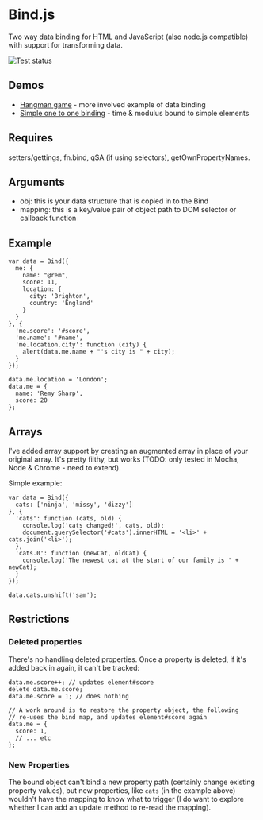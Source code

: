 # Bind.js

Two way data binding for HTML and JavaScript (also node.js compatible) with support for transforming data.

[![Test status](https://api.travis-ci.org/remy/bind.png?branch=master)](https://travis-ci.org/remy/bind)

## Demos

- [Hangman game](http://jsbin.com/oZOvIJ/5/edit?js,output) - more involved example of data binding
- [Simple one to one binding](http://jsbin.com/xavej/1/edit?js,output) - time & modulus bound to simple elements

## Requires

setters/gettings, fn.bind, qSA (if using selectors), getOwnPropertyNames.

## Arguments

* obj: this is your data structure that is copied in to the Bind
* mapping: this is a key/value pair of object path to DOM selector or callback function

## Example

    var data = Bind({
      me: {
        name: "@rem",
        score: 11,
        location: {
          city: 'Brighton',
          country: 'England'
        }
      }
    }, {
      'me.score': '#score',
      'me.name': '#name',
      'me.location.city': function (city) {
        alert(data.me.name + "'s city is " + city);
      }
    });

    data.me.location = 'London';
    data.me = {
      name: 'Remy Sharp',
      score: 20
    };

## Arrays

I've added array support by creating an augmented array in place of your original array. It's pretty filthy, but works (TODO: only tested in Mocha, Node & Chrome - need to extend).

Simple example:

```
var data = Bind({
  cats: ['ninja', 'missy', 'dizzy']
}, {
  'cats': function (cats, old) {
    console.log('cats changed!', cats, old);
    document.querySelector('#cats').innerHTML = '<li>' + cats.join('<li>');
  },
  'cats.0': function (newCat, oldCat) {
    console.log('The newest cat at the start of our family is ' + newCat);
  }
});

data.cats.unshift('sam');
```

## Restrictions

### Deleted properties

There's no handling deleted properties. Once a property is deleted, if it's added back in again, it can't be tracked:

```
data.me.score++; // updates element#score
delete data.me.score;
data.me.score = 1; // does nothing

// A work around is to restore the property object, the following
// re-uses the bind map, and updates element#score again
data.me = {
  score: 1,
  // ... etc
};
```

### New Properties

The bound object can't bind a new property path (certainly change existing property values), but new properties, like `cats` (in the example above) wouldn't have the mapping to know what to trigger (I do want to explore whether I can add an update method to re-read the mapping).
